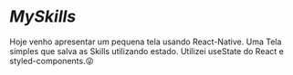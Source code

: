 # _MySkills_

  Hoje venho apresentar um pequena tela usando React-Native.
  Uma Tela simples que salva as Skills utilizando estado.
  Utilizei useState do React e styled-components.😜
  
